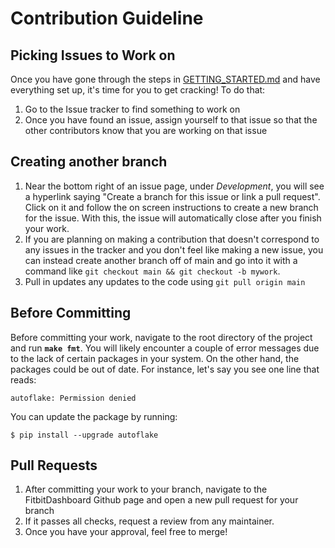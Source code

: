 # Contribution Guideline


## Picking Issues to Work on
Once you have gone through the steps in [GETTING_STARTED.md](https://github.com/lhain08/FitbitDashboard/blob/main/GETTING_STARTED.md) and have everything set up, it's time for you to get cracking! To do that: 

1. Go to the Issue tracker to find something to work on 
2. Once you have found an issue, assign yourself to that issue so that the other contributors know that you are working on that issue 

## Creating another branch
1. Near the bottom right of an issue page, under *Development*, you will see a hyperlink saying "Create a branch for this issue or link a pull request". Click on it and follow the on screen instructions to create a new branch for the issue. With this, the issue will automatically close after you finish your work. 
2. If you are planning on making a contribution that doesn't correspond to any issues in the tracker and you don't feel like making a new issue, you can instead create another branch off of main and go into it with a command like `git checkout main && git checkout -b mywork`.
3. Pull in updates any updates to the code using `git pull origin main`

## Before Committing
Before committing your work, navigate to the root directory of the project and run **`make fmt`**. You will likely encounter a couple of error messages due to the lack of certain packages in your system. On the other hand, the packages could be out of date. For instance, let's say you see one line that reads: 

`autoflake: Permission denied`

You can update the package by running: 

`$ pip install --upgrade autoflake`

## Pull Requests 
1. After committing your work to your branch, navigate to the FitbitDashboard Github page and open a new pull request for your branch
2. If it passes all checks, request a review from any maintainer.
3. Once you have your approval, feel free to merge!
